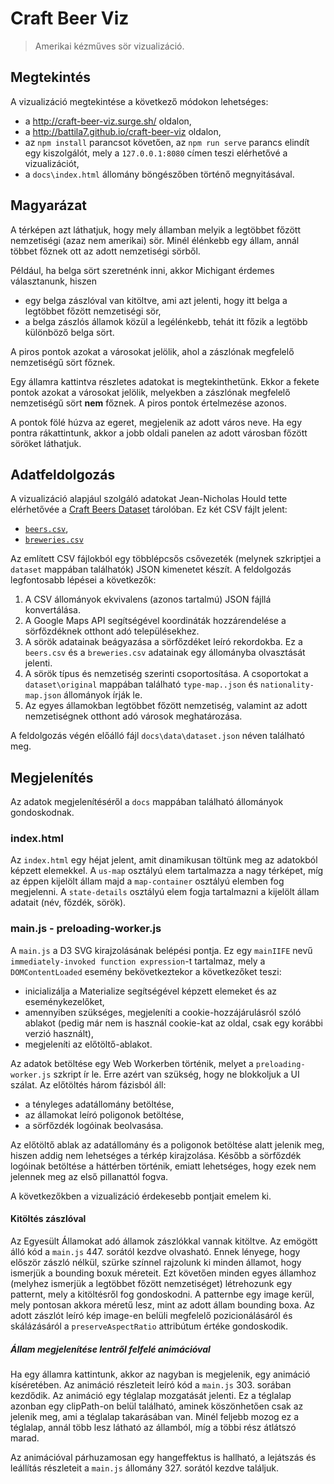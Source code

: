 # Craft Beer Viz

> Amerikai kézműves sör vizualizáció.

## Megtekintés

A vizualizáció megtekintése a következő módokon lehetséges:

  * a http://craft-beer-viz.surge.sh/ oldalon, 
  * a http://battila7.github.io/craft-beer-viz oldalon,
  * az `npm install` parancsot követően, az `npm run serve` parancs elindít egy kiszolgálót, mely a `127.0.0.1:8080` címen teszi elérhetővé a vizualizációt, 
  * a `docs\index.html` állomány böngészőben történő megnyitásával.

## Magyarázat

A térképen azt láthatjuk, hogy mely államban melyik a legtöbbet főzött nemzetiségi (azaz nem amerikai) sör. Minél élénkebb egy állam, annál többet főznek ott az adott nemzetiségi sörből.

Például, ha belga sört szeretnénk inni, akkor Michigant érdemes választanunk, hiszen

  * egy belga zászlóval van kitöltve, ami azt jelenti, hogy itt belga a legtöbbet főzött nemzetiségi sör,
  * a belga zászlós államok közül a legélénkebb, tehát itt főzik a legtöbb különböző belga sört.
  
A piros pontok azokat a városokat jelölik, ahol a zászlónak megfelelő nemzetiségű sört főznek.

Egy államra kattintva részletes adatokat is megtekinthetünk. Ekkor a fekete pontok azokat a városokat jelölik, melyekben a zászlónak megfelelő nemzetiségű sört **nem** főznek. A piros pontok értelmezése azonos.

A pontok fölé húzva az egeret, megjelenik az adott város neve. Ha egy pontra rákattintunk, akkor a jobb oldali panelen az adott városban főzött söröket láthatjuk.

## Adatfeldolgozás

A vizualizáció alapjául szolgáló adatokat Jean-Nicholas Hould tette elérhetővée a [Craft Beers Dataset](https://github.com/nickhould/craft-beers-dataset) tárolóban. Ez két CSV fájlt jelent:
  * [`beers.csv`](dataset/original/beers.csv),
  * [`breweries.csv`](dataset/original/breweries.csv)
  
Az említett CSV fájlokból egy többlépcsős csővezeték (melynek szkriptjei a `dataset` mappában találhatók) JSON kimenetet készít. A feldolgozás legfontosabb lépései a következők:

  1. A CSV állományok ekvivalens (azonos tartalmú) JSON fájllá konvertálása.
  1. A Google Maps API segítségével koordináták hozzárendelése a sörfőzdéknek otthont adó településekhez.
  1. A sörök adatainak beágyazása a sörfőzdéket leíró rekordokba. Ez a `beers.csv` és a `breweries.csv` adatainak egy állományba olvasztását jelenti.
  1. A sörök típus és nemzetiség szerinti csoportosítása. A csoportokat a `dataset\original` mappában található `type-map..json` és `nationality-map.json` állományok írják le.
  1. Az egyes államokban legtöbbet főzött nemzetiség, valamint az adott nemzetiségnek otthont adó városok meghatározása.
  
A feldolgozás végén előálló fájl `docs\data\dataset.json` néven található meg.

## Megjelenítés

Az adatok megjelenítéséről a `docs` mappában található állományok gondoskodnak.

### index.html

Az `index.html` egy héjat jelent, amit dinamikusan töltünk meg az adatokból képzett elemekkel. A `us-map` osztályú elem tartalmazza a nagy térképet, míg az éppen kijelölt állam majd a `map-container` osztályú elemben fog megjelenni. A `state-details` osztályú elem fogja tartalmazni a kijelölt állam adatait (név, főzdék, sörök).

### main.js - preloading-worker.js

A `main.js` a D3 SVG kirajzolásának belépési pontja. Ez egy `mainIIFE` nevű `immediately-invoked function expression`-t tartalmaz, mely a `DOMContentLoaded` esemény bekövetkeztekor a következőket teszi:

  * inicializálja a Materialize segítségével képzett elemeket és az eseménykezelőket,
  * amennyiben szükséges, megjeleníti a cookie-hozzájárulásról szóló ablakot (pedig már nem is használ cookie-kat az oldal, csak egy korábbi verzió használt),
  * megjeleníti az előtöltő-ablakot.
  
Az adatok betöltése egy Web Workerben történik, melyet a `preloading-worker.js` szkript ír le. Erre azért van szükség, hogy ne blokkoljuk a UI szálat. Az előtöltés három fázisból áll:
 
   * a tényleges adatállomány betöltése,
   * az államokat leíró poligonok betöltése,
   * a sörfőzdék logóinak beolvasása.
   
Az előtöltő ablak az adatállomány és a poligonok betöltése alatt jelenik meg, hiszen addig nem lehetséges a térkép kirajzolása. Később a sörfőzdék logóinak betöltése a háttérben történik, emiatt lehetséges, hogy ezek nem jelennek meg az első pillanattól fogva.

A következőkben a vizualizáció érdekesebb pontjait emelem ki.

#### Kitöltés zászlóval

Az Egyesült Államokat adó államok zászlókkal vannak kitöltve. Az emögött álló kód a `main.js` 447. sorától kezdve olvasható. Ennek lényege, hogy először zászló nélkül, szürke színnel rajzolunk ki minden államot, hogy ismerjük a bounding boxuk méreteit. Ezt követően minden egyes államhoz (melyhez ismerjük a legtöbbet főzött nemzetiséget) létrehozunk egy patternt, mely a kitöltésről fog gondoskodni. A patternbe egy image kerül, mely pontosan akkora méretű lesz, mint az adott állam bounding boxa. Az adott zászlót leíró kép image-en belüli megfelelő pozicionálásáról és skálázásáról a `preserveAspectRatio` attribútum értéke gondoskodik.

##### Állam megjelenítése lentről felfelé animációval

Ha egy államra kattintunk, akkor az nagyban is megjelenik, egy animáció kíséretében. Az animáció részleteit leíró kód a `main.js` 303. sorában kezdődik. Az animáció egy téglalap mozgatását jelenti. Ez a téglalap azonban egy clipPath-on belül található, aminek köszönhetően csak az jelenik meg, ami a téglalap takarásában van. Minél feljebb mozog ez a téglalap, annál több lesz látható az államból, míg a többi rész átlátszó marad.

Az animációval párhuzamosan egy hangeffektus is hallható, a lejátszás és leállítás részleteit a `main.js` állomány 327. sorától kezdve találjuk.
